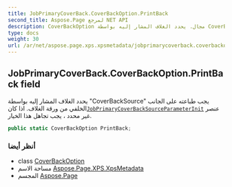 ```yaml
---
title: JobPrimaryCoverBack.CoverBackOption.PrintBack
second_title: Aspose.Page لمرجع NET API
description: CoverBackOption مجال. يحدد الغلاف المشار إليه بواسطة CoverBackSource يجب طباعته على الجانب الخلفي من ورقة الغلاف. اذا كانJobPrimaryCoverBackSourceParameterInit عنصر غير محدد  يجب تجاهل هذا الخيار.
type: docs
weight: 30
url: /ar/net/aspose.page.xps.xpsmetadata/jobprimarycoverback.coverbackoption/printback/
---
```

## JobPrimaryCoverBack.CoverBackOption.PrintBack field

يحدد الغلاف المشار إليه بواسطة "CoverBackSource" يجب طباعته على الجانب الخلفي من ورقة الغلاف. اذا كان[`JobPrimaryCoverBackSource`](../../jobprimarycoverbacksource/)[`ParameterInit`](../../parameterinit/) عنصر غير محدد ، يجب تجاهل هذا الخيار.

```csharp
public static CoverBackOption PrintBack;
```

### أنظر أيضا

* class [CoverBackOption](../)
* مساحة الاسم [Aspose.Page.XPS.XpsMetadata](../../jobprimarycoverback.coverbackoption/)
* المجسم [Aspose.Page](../../../)


